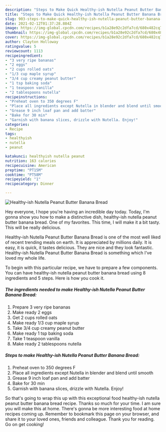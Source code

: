 ```yaml
---
description: "Steps to Make Quick Healthy-ish Nutella Peanut Butter Banana Bread"
title: "Steps to Make Quick Healthy-ish Nutella Peanut Butter Banana Bread"
slug: 903-steps-to-make-quick-healthy-ish-nutella-peanut-butter-banana-bread
date: 2021-02-12T01:37:28.884Z
image: https://img-global.cpcdn.com/recipes/b1a28e92c2dfa7cd/680x482cq70/healthy-ish-nutella-peanut-butter-banana-bread-recipe-main-photo.jpg
thumbnail: https://img-global.cpcdn.com/recipes/b1a28e92c2dfa7cd/680x482cq70/healthy-ish-nutella-peanut-butter-banana-bread-recipe-main-photo.jpg
cover: https://img-global.cpcdn.com/recipes/b1a28e92c2dfa7cd/680x482cq70/healthy-ish-nutella-peanut-butter-banana-bread-recipe-main-photo.jpg
author: Clayton Holloway
ratingvalue: 5
reviewcount: 1113
recipeingredient:
- "3 very ripe bananas"
- "2 eggs"
- "2 cups rolled oats"
- "1/3 cup maple syrup"
- "3/4 cup creamy peanut butter"
- "1 tsp baking soda"
- "1 teaspoon vanilla"
- "2 tablespoons nutella"
recipeinstructions:
- "Preheat oven to 350 degrees F"
- "Place all ingredients except Nutella in blender and blend until smooth"
- "Grease 9 inch loaf pan and add batter"
- "Bake for 30 min"
- "Garnish with banana slices, drizzle with Nutella. Enjoy!"
categories:
- Recipe
tags:
- healthyish
- nutella
- peanut

katakunci: healthyish nutella peanut 
nutrition: 163 calories
recipecuisine: American
preptime: "PT15M"
cooktime: "PT58M"
recipeyield: "1"
recipecategory: Dinner

---
```



![Healthy-ish Nutella Peanut Butter Banana Bread](https://img-global.cpcdn.com/recipes/b1a28e92c2dfa7cd/680x482cq70/healthy-ish-nutella-peanut-butter-banana-bread-recipe-main-photo.jpg)

Hey everyone, I hope you're having an incredible day today. Today, I'm gonna show you how to make a distinctive dish, healthy-ish nutella peanut butter banana bread. One of my favorites. This time, I will make it a bit tasty. This will be really delicious.



Healthy-ish Nutella Peanut Butter Banana Bread is one of the most well liked of recent trending meals on earth. It is appreciated by millions daily. It is easy, it is quick, it tastes delicious. They are nice and they look fantastic. Healthy-ish Nutella Peanut Butter Banana Bread is something which I've loved my whole life.


To begin with this particular recipe, we have to prepare a few components. You can have healthy-ish nutella peanut butter banana bread using 8 ingredients and 5 steps. Here is how you cook it.

<!--inarticleads1-->

##### The ingredients needed to make Healthy-ish Nutella Peanut Butter Banana Bread:

1. Prepare 3 very ripe bananas
1. Make ready 2 eggs
1. Get 2 cups rolled oats
1. Make ready 1/3 cup maple syrup
1. Take 3/4 cup creamy peanut butter
1. Make ready 1 tsp baking soda
1. Take 1 teaspoon vanilla
1. Make ready 2 tablespoons nutella




<!--inarticleads2-->

##### Steps to make Healthy-ish Nutella Peanut Butter Banana Bread:

1. Preheat oven to 350 degrees F
1. Place all ingredients except Nutella in blender and blend until smooth
1. Grease 9 inch loaf pan and add batter
1. Bake for 30 min
1. Garnish with banana slices, drizzle with Nutella. Enjoy!




So that's going to wrap this up with this exceptional food healthy-ish nutella peanut butter banana bread recipe. Thanks so much for your time. I am sure you will make this at home. There's gonna be more interesting food at home recipes coming up. Remember to bookmark this page on your browser, and share it to your loved ones, friends and colleague. Thank you for reading. Go on get cooking!
